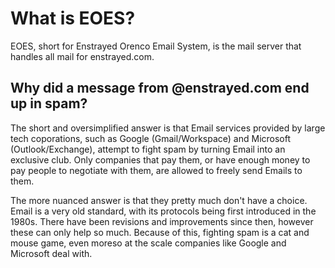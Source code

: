 # What is EOES?

EOES, short for Enstrayed Orenco Email System, is the mail server that handles all mail for enstrayed.com. 

## Why did a message from @enstrayed.com end up in spam?

The short and oversimplified answer is that Email services provided by large tech coporations, such as Google (Gmail/Workspace) and Microsoft (Outlook/Exchange), attempt to fight spam by turning Email into an exclusive club. Only companies that pay them, or have enough money to pay people to negotiate with them, are allowed to freely send Emails to them.

The more nuanced answer is that they pretty much don't have a choice. Email is a very old standard, with its protocols being first introduced in the 1980s. There have been revisions and improvements since then, however these can only help so much. Because of this, fighting spam is a cat and mouse game, even moreso at the scale companies like Google and Microsoft deal with.

